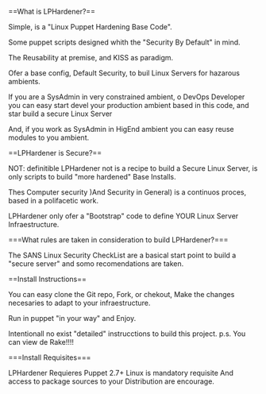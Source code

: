 ==What is LPHardener?==

Simple, is a "Linux Puppet Hardening Base Code".

Some puppet scripts designed whith the "Security By Default" in mind.

The Reusability at premise, and KISS as paradigm.

Ofer a base config, Default Security, to buil Linux Servers for hazarous ambients.

If you are a SysAdmin in very constrained ambient, o DevOps Developer you can easy start devel your production ambient based in 
this code, and star build a secure Linux Server

And, if you work as SysAdmin in HigEnd ambient you can easy reuse modules to you ambient.

==LPHardener is Secure?==

NOT: definitible LPHardener not is a recipe to build a Secure Linux Server, is only scripts to build "more hardened" Base Installs. 

Thes Computer security )And Security in General) is a continuos proces, based in a polifacetic work.

LPHardener only ofer a "Bootstrap" code to define YOUR Linux Server Infraestructure.

===What rules are taken in consideration to build LPHardener?===

The SANS Linux Security CheckList are a basical start point to build a "secure server" and somo recomendations are taken.


==Install Instructions==

You can easy clone the Git repo, Fork, or chekout, Make the changes necesaries to adapt to your infraestructure.

Run in puppet "in your way" and Enjoy.

Intentionall no exist "detailed" instrucctions to build this project. p.s. You can view de Rake!!!!

===Install Requisites===

LPHardener Requieres Puppet 2.7+
Linux is mandatory requisite
And access to package sources to your Distribution are encourage.
